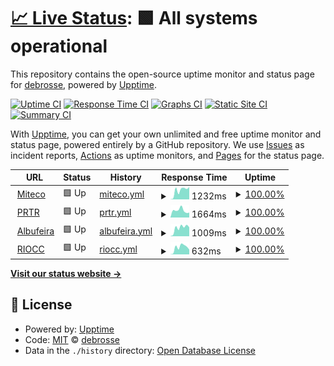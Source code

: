 # [📈 Live Status](https://ddebrosse.github.io/mtc): <!--live status--> **🟩 All systems operational**

This repository contains the open-source uptime monitor and status page for [debrosse](https://ddebrosse.github.io/mtc), powered by [Upptime](https://github.com/upptime/upptime).

[![Uptime CI](https://github.com/ddebrosse/mtc/workflows/Uptime%20CI/badge.svg)](https://github.com/ddebrosse/mtc/actions?query=workflow%3A%22Uptime+CI%22)
[![Response Time CI](https://github.com/ddebrosse/mtc/workflows/Response%20Time%20CI/badge.svg)](https://github.com/ddebrosse/mtc/actions?query=workflow%3A%22Response+Time+CI%22)
[![Graphs CI](https://github.com/ddebrosse/mtc/workflows/Graphs%20CI/badge.svg)](https://github.com/ddebrosse/mtc/actions?query=workflow%3A%22Graphs+CI%22)
[![Static Site CI](https://github.com/ddebrosse/mtc/workflows/Static%20Site%20CI/badge.svg)](https://github.com/ddebrosse/mtc/actions?query=workflow%3A%22Static+Site+CI%22)
[![Summary CI](https://github.com/ddebrosse/mtc/workflows/Summary%20CI/badge.svg)](https://github.com/ddebrosse/mtc/actions?query=workflow%3A%22Summary+CI%22)

With [Upptime](https://upptime.js.org), you can get your own unlimited and free uptime monitor and status page, powered entirely by a GitHub repository. We use [Issues](https://github.com/ddebrosse/mtc/issues) as incident reports, [Actions](https://github.com/ddebrosse/mtc/actions) as uptime monitors, and [Pages](https://ddebrosse.github.io/mtc) for the status page.

<!--start: status pages-->
<!-- This summary is generated by Upptime (https://github.com/upptime/upptime) -->
<!-- Do not edit this manually, your changes will be overwritten -->
<!-- prettier-ignore -->
| URL | Status | History | Response Time | Uptime |
| --- | ------ | ------- | ------------- | ------ |
| <img alt="" src="https://icons.duckduckgo.com/ip3/www.miteco.gob.es.ico" height="13"> [Miteco](https://www.miteco.gob.es/) | 🟩 Up | [miteco.yml](https://github.com/ddebrosse/mtc/commits/HEAD/history/miteco.yml) | <details><summary><img alt="Response time graph" src="./graphs/miteco/response-time-week.png" height="20"> 1232ms</summary><br><a href="https://ddebrosse.github.io/mtc/history/miteco"><img alt="Response time 1416" src="https://img.shields.io/endpoint?url=https%3A%2F%2Fraw.githubusercontent.com%2Fddebrosse%2Fmtc%2FHEAD%2Fapi%2Fmiteco%2Fresponse-time.json"></a><br><a href="https://ddebrosse.github.io/mtc/history/miteco"><img alt="24-hour response time 4222" src="https://img.shields.io/endpoint?url=https%3A%2F%2Fraw.githubusercontent.com%2Fddebrosse%2Fmtc%2FHEAD%2Fapi%2Fmiteco%2Fresponse-time-day.json"></a><br><a href="https://ddebrosse.github.io/mtc/history/miteco"><img alt="7-day response time 1232" src="https://img.shields.io/endpoint?url=https%3A%2F%2Fraw.githubusercontent.com%2Fddebrosse%2Fmtc%2FHEAD%2Fapi%2Fmiteco%2Fresponse-time-week.json"></a><br><a href="https://ddebrosse.github.io/mtc/history/miteco"><img alt="30-day response time 1416" src="https://img.shields.io/endpoint?url=https%3A%2F%2Fraw.githubusercontent.com%2Fddebrosse%2Fmtc%2FHEAD%2Fapi%2Fmiteco%2Fresponse-time-month.json"></a><br><a href="https://ddebrosse.github.io/mtc/history/miteco"><img alt="1-year response time 1416" src="https://img.shields.io/endpoint?url=https%3A%2F%2Fraw.githubusercontent.com%2Fddebrosse%2Fmtc%2FHEAD%2Fapi%2Fmiteco%2Fresponse-time-year.json"></a></details> | <details><summary><a href="https://ddebrosse.github.io/mtc/history/miteco">100.00%</a></summary><a href="https://ddebrosse.github.io/mtc/history/miteco"><img alt="All-time uptime 99.98%" src="https://img.shields.io/endpoint?url=https%3A%2F%2Fraw.githubusercontent.com%2Fddebrosse%2Fmtc%2FHEAD%2Fapi%2Fmiteco%2Fuptime.json"></a><br><a href="https://ddebrosse.github.io/mtc/history/miteco"><img alt="24-hour uptime 100.00%" src="https://img.shields.io/endpoint?url=https%3A%2F%2Fraw.githubusercontent.com%2Fddebrosse%2Fmtc%2FHEAD%2Fapi%2Fmiteco%2Fuptime-day.json"></a><br><a href="https://ddebrosse.github.io/mtc/history/miteco"><img alt="7-day uptime 100.00%" src="https://img.shields.io/endpoint?url=https%3A%2F%2Fraw.githubusercontent.com%2Fddebrosse%2Fmtc%2FHEAD%2Fapi%2Fmiteco%2Fuptime-week.json"></a><br><a href="https://ddebrosse.github.io/mtc/history/miteco"><img alt="30-day uptime 99.98%" src="https://img.shields.io/endpoint?url=https%3A%2F%2Fraw.githubusercontent.com%2Fddebrosse%2Fmtc%2FHEAD%2Fapi%2Fmiteco%2Fuptime-month.json"></a><br><a href="https://ddebrosse.github.io/mtc/history/miteco"><img alt="1-year uptime 99.98%" src="https://img.shields.io/endpoint?url=https%3A%2F%2Fraw.githubusercontent.com%2Fddebrosse%2Fmtc%2FHEAD%2Fapi%2Fmiteco%2Fuptime-year.json"></a></details>
| <img alt="" src="https://icons.duckduckgo.com/ip3/www.prtr.miteco.gob.es.ico" height="13"> [PRTR](https://www.prtr.miteco.gob.es/) | 🟩 Up | [prtr.yml](https://github.com/ddebrosse/mtc/commits/HEAD/history/prtr.yml) | <details><summary><img alt="Response time graph" src="./graphs/prtr/response-time-week.png" height="20"> 1664ms</summary><br><a href="https://ddebrosse.github.io/mtc/history/prtr"><img alt="Response time 1200" src="https://img.shields.io/endpoint?url=https%3A%2F%2Fraw.githubusercontent.com%2Fddebrosse%2Fmtc%2FHEAD%2Fapi%2Fprtr%2Fresponse-time.json"></a><br><a href="https://ddebrosse.github.io/mtc/history/prtr"><img alt="24-hour response time 6415" src="https://img.shields.io/endpoint?url=https%3A%2F%2Fraw.githubusercontent.com%2Fddebrosse%2Fmtc%2FHEAD%2Fapi%2Fprtr%2Fresponse-time-day.json"></a><br><a href="https://ddebrosse.github.io/mtc/history/prtr"><img alt="7-day response time 1664" src="https://img.shields.io/endpoint?url=https%3A%2F%2Fraw.githubusercontent.com%2Fddebrosse%2Fmtc%2FHEAD%2Fapi%2Fprtr%2Fresponse-time-week.json"></a><br><a href="https://ddebrosse.github.io/mtc/history/prtr"><img alt="30-day response time 1200" src="https://img.shields.io/endpoint?url=https%3A%2F%2Fraw.githubusercontent.com%2Fddebrosse%2Fmtc%2FHEAD%2Fapi%2Fprtr%2Fresponse-time-month.json"></a><br><a href="https://ddebrosse.github.io/mtc/history/prtr"><img alt="1-year response time 1200" src="https://img.shields.io/endpoint?url=https%3A%2F%2Fraw.githubusercontent.com%2Fddebrosse%2Fmtc%2FHEAD%2Fapi%2Fprtr%2Fresponse-time-year.json"></a></details> | <details><summary><a href="https://ddebrosse.github.io/mtc/history/prtr">100.00%</a></summary><a href="https://ddebrosse.github.io/mtc/history/prtr"><img alt="All-time uptime 99.89%" src="https://img.shields.io/endpoint?url=https%3A%2F%2Fraw.githubusercontent.com%2Fddebrosse%2Fmtc%2FHEAD%2Fapi%2Fprtr%2Fuptime.json"></a><br><a href="https://ddebrosse.github.io/mtc/history/prtr"><img alt="24-hour uptime 100.00%" src="https://img.shields.io/endpoint?url=https%3A%2F%2Fraw.githubusercontent.com%2Fddebrosse%2Fmtc%2FHEAD%2Fapi%2Fprtr%2Fuptime-day.json"></a><br><a href="https://ddebrosse.github.io/mtc/history/prtr"><img alt="7-day uptime 100.00%" src="https://img.shields.io/endpoint?url=https%3A%2F%2Fraw.githubusercontent.com%2Fddebrosse%2Fmtc%2FHEAD%2Fapi%2Fprtr%2Fuptime-week.json"></a><br><a href="https://ddebrosse.github.io/mtc/history/prtr"><img alt="30-day uptime 99.89%" src="https://img.shields.io/endpoint?url=https%3A%2F%2Fraw.githubusercontent.com%2Fddebrosse%2Fmtc%2FHEAD%2Fapi%2Fprtr%2Fuptime-month.json"></a><br><a href="https://ddebrosse.github.io/mtc/history/prtr"><img alt="1-year uptime 99.89%" src="https://img.shields.io/endpoint?url=https%3A%2F%2Fraw.githubusercontent.com%2Fddebrosse%2Fmtc%2FHEAD%2Fapi%2Fprtr%2Fuptime-year.json"></a></details>
| <img alt="" src="https://icons.duckduckgo.com/ip3/www.cadc-albufeira.eu.ico" height="13"> [Albufeira](https://www.cadc-albufeira.eu/) | 🟩 Up | [albufeira.yml](https://github.com/ddebrosse/mtc/commits/HEAD/history/albufeira.yml) | <details><summary><img alt="Response time graph" src="./graphs/albufeira/response-time-week.png" height="20"> 1009ms</summary><br><a href="https://ddebrosse.github.io/mtc/history/albufeira"><img alt="Response time 864" src="https://img.shields.io/endpoint?url=https%3A%2F%2Fraw.githubusercontent.com%2Fddebrosse%2Fmtc%2FHEAD%2Fapi%2Falbufeira%2Fresponse-time.json"></a><br><a href="https://ddebrosse.github.io/mtc/history/albufeira"><img alt="24-hour response time 1678" src="https://img.shields.io/endpoint?url=https%3A%2F%2Fraw.githubusercontent.com%2Fddebrosse%2Fmtc%2FHEAD%2Fapi%2Falbufeira%2Fresponse-time-day.json"></a><br><a href="https://ddebrosse.github.io/mtc/history/albufeira"><img alt="7-day response time 1009" src="https://img.shields.io/endpoint?url=https%3A%2F%2Fraw.githubusercontent.com%2Fddebrosse%2Fmtc%2FHEAD%2Fapi%2Falbufeira%2Fresponse-time-week.json"></a><br><a href="https://ddebrosse.github.io/mtc/history/albufeira"><img alt="30-day response time 864" src="https://img.shields.io/endpoint?url=https%3A%2F%2Fraw.githubusercontent.com%2Fddebrosse%2Fmtc%2FHEAD%2Fapi%2Falbufeira%2Fresponse-time-month.json"></a><br><a href="https://ddebrosse.github.io/mtc/history/albufeira"><img alt="1-year response time 864" src="https://img.shields.io/endpoint?url=https%3A%2F%2Fraw.githubusercontent.com%2Fddebrosse%2Fmtc%2FHEAD%2Fapi%2Falbufeira%2Fresponse-time-year.json"></a></details> | <details><summary><a href="https://ddebrosse.github.io/mtc/history/albufeira">100.00%</a></summary><a href="https://ddebrosse.github.io/mtc/history/albufeira"><img alt="All-time uptime 100.00%" src="https://img.shields.io/endpoint?url=https%3A%2F%2Fraw.githubusercontent.com%2Fddebrosse%2Fmtc%2FHEAD%2Fapi%2Falbufeira%2Fuptime.json"></a><br><a href="https://ddebrosse.github.io/mtc/history/albufeira"><img alt="24-hour uptime 100.00%" src="https://img.shields.io/endpoint?url=https%3A%2F%2Fraw.githubusercontent.com%2Fddebrosse%2Fmtc%2FHEAD%2Fapi%2Falbufeira%2Fuptime-day.json"></a><br><a href="https://ddebrosse.github.io/mtc/history/albufeira"><img alt="7-day uptime 100.00%" src="https://img.shields.io/endpoint?url=https%3A%2F%2Fraw.githubusercontent.com%2Fddebrosse%2Fmtc%2FHEAD%2Fapi%2Falbufeira%2Fuptime-week.json"></a><br><a href="https://ddebrosse.github.io/mtc/history/albufeira"><img alt="30-day uptime 100.00%" src="https://img.shields.io/endpoint?url=https%3A%2F%2Fraw.githubusercontent.com%2Fddebrosse%2Fmtc%2FHEAD%2Fapi%2Falbufeira%2Fuptime-month.json"></a><br><a href="https://ddebrosse.github.io/mtc/history/albufeira"><img alt="1-year uptime 100.00%" src="https://img.shields.io/endpoint?url=https%3A%2F%2Fraw.githubusercontent.com%2Fddebrosse%2Fmtc%2FHEAD%2Fapi%2Falbufeira%2Fuptime-year.json"></a></details>
| <img alt="" src="https://icons.duckduckgo.com/ip3/www.lariocc.es.ico" height="13"> [RIOCC](https://www.lariocc.es/) | 🟩 Up | [riocc.yml](https://github.com/ddebrosse/mtc/commits/HEAD/history/riocc.yml) | <details><summary><img alt="Response time graph" src="./graphs/riocc/response-time-week.png" height="20"> 632ms</summary><br><a href="https://ddebrosse.github.io/mtc/history/riocc"><img alt="Response time 672" src="https://img.shields.io/endpoint?url=https%3A%2F%2Fraw.githubusercontent.com%2Fddebrosse%2Fmtc%2FHEAD%2Fapi%2Friocc%2Fresponse-time.json"></a><br><a href="https://ddebrosse.github.io/mtc/history/riocc"><img alt="24-hour response time 46" src="https://img.shields.io/endpoint?url=https%3A%2F%2Fraw.githubusercontent.com%2Fddebrosse%2Fmtc%2FHEAD%2Fapi%2Friocc%2Fresponse-time-day.json"></a><br><a href="https://ddebrosse.github.io/mtc/history/riocc"><img alt="7-day response time 632" src="https://img.shields.io/endpoint?url=https%3A%2F%2Fraw.githubusercontent.com%2Fddebrosse%2Fmtc%2FHEAD%2Fapi%2Friocc%2Fresponse-time-week.json"></a><br><a href="https://ddebrosse.github.io/mtc/history/riocc"><img alt="30-day response time 672" src="https://img.shields.io/endpoint?url=https%3A%2F%2Fraw.githubusercontent.com%2Fddebrosse%2Fmtc%2FHEAD%2Fapi%2Friocc%2Fresponse-time-month.json"></a><br><a href="https://ddebrosse.github.io/mtc/history/riocc"><img alt="1-year response time 672" src="https://img.shields.io/endpoint?url=https%3A%2F%2Fraw.githubusercontent.com%2Fddebrosse%2Fmtc%2FHEAD%2Fapi%2Friocc%2Fresponse-time-year.json"></a></details> | <details><summary><a href="https://ddebrosse.github.io/mtc/history/riocc">100.00%</a></summary><a href="https://ddebrosse.github.io/mtc/history/riocc"><img alt="All-time uptime 100.00%" src="https://img.shields.io/endpoint?url=https%3A%2F%2Fraw.githubusercontent.com%2Fddebrosse%2Fmtc%2FHEAD%2Fapi%2Friocc%2Fuptime.json"></a><br><a href="https://ddebrosse.github.io/mtc/history/riocc"><img alt="24-hour uptime 100.00%" src="https://img.shields.io/endpoint?url=https%3A%2F%2Fraw.githubusercontent.com%2Fddebrosse%2Fmtc%2FHEAD%2Fapi%2Friocc%2Fuptime-day.json"></a><br><a href="https://ddebrosse.github.io/mtc/history/riocc"><img alt="7-day uptime 100.00%" src="https://img.shields.io/endpoint?url=https%3A%2F%2Fraw.githubusercontent.com%2Fddebrosse%2Fmtc%2FHEAD%2Fapi%2Friocc%2Fuptime-week.json"></a><br><a href="https://ddebrosse.github.io/mtc/history/riocc"><img alt="30-day uptime 100.00%" src="https://img.shields.io/endpoint?url=https%3A%2F%2Fraw.githubusercontent.com%2Fddebrosse%2Fmtc%2FHEAD%2Fapi%2Friocc%2Fuptime-month.json"></a><br><a href="https://ddebrosse.github.io/mtc/history/riocc"><img alt="1-year uptime 100.00%" src="https://img.shields.io/endpoint?url=https%3A%2F%2Fraw.githubusercontent.com%2Fddebrosse%2Fmtc%2FHEAD%2Fapi%2Friocc%2Fuptime-year.json"></a></details>

<!--end: status pages-->

[**Visit our status website →**](https://ddebrosse.github.io/mtc)

## 📄 License

- Powered by: [Upptime](https://github.com/upptime/upptime)
- Code: [MIT](./LICENSE) © [debrosse](https://ddebrosse.github.io/mtc)
- Data in the `./history` directory: [Open Database License](https://opendatacommons.org/licenses/odbl/1-0/)

